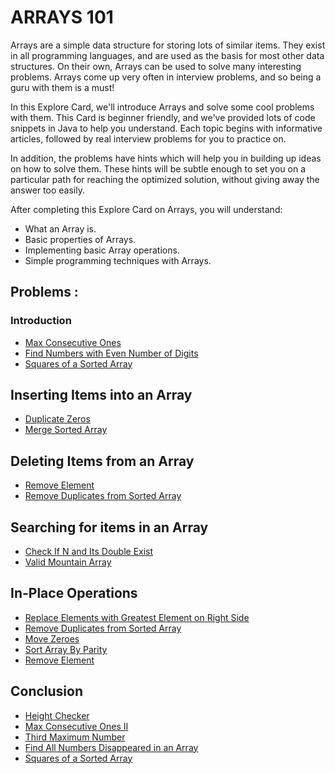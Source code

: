 # ARRAYS 101

Arrays are a simple data structure for storing lots of similar items. They exist in all programming languages, and are used as the basis for most other data structures. On their own, Arrays can be used to solve many interesting problems. Arrays come up very often in interview problems, and so being a guru with them is a must!

In this Explore Card, we'll introduce Arrays and solve some cool problems with them. This Card is beginner friendly, and we've provided lots of code snippets in Java to help you understand. Each topic begins with informative articles, followed by real interview problems for you to practice on.

In addition, the problems have hints which will help you in building up ideas on how to solve them. These hints will be subtle enough to set you on a particular path for reaching the optimized solution, without giving away the answer too easily.

After completing this Explore Card on Arrays, you will understand:

- What an Array is.
- Basic properties of Arrays.
- Implementing basic Array operations.
- Simple programming techniques with Arrays.


## Problems :
### Introduction
-  [Max Consecutive Ones](/./max-consecutive-ones)
-  [Find Numbers with Even Number of Digits](/./find-numbers-with-even-number-of-digits/)
-  [Squares of a Sorted Array](/./squares-of-a-sorted-array) 

## Inserting Items into an Array
- [Duplicate Zeros](/./duplicate-zeros)
- [Merge Sorted Array](/./merge-sorted-array)

## Deleting Items from an Array
- [Remove Element](/./remove-element)
- [Remove Duplicates from Sorted Array](/./remove-duplicates-from-sorted-array)

## Searching for items in an Array
- [Check If N and Its Double Exist](/./check-if-n-and-its-double-exist)
- [Valid Mountain Array](/./valid-mountain-array)

## In-Place Operations
- [Replace Elements with Greatest Element on Right Side](/./replace-elements-with-greatest-element-on-right-side)
- [Remove Duplicates from Sorted Array](/./remove-duplicates-from-sorted-array)
- [Move Zeroes](/./move-zeroes)
- [Sort Array By Parity](/./sort-array-by-parity)
- [Remove Element](/./remove-element)

## Conclusion
- [Height Checker](/./height-checker)
- [Max Consecutive Ones II](/./max-consecutive-ones-ii)
- [Third Maximum Number](/./third-maximum-number)
- [Find All Numbers Disappeared in an Array](find-all-numbers-disappeared-in-an-array)
- [Squares of a Sorted Array](/./squares-of-a-sorted-array)


